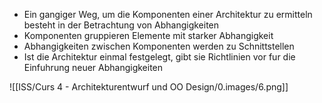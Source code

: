 
- Ein gangiger Weg, um die Komponenten einer Architektur zu ermitteln besteht in der Betrachtung von Abhangigkeiten
- Komponenten gruppieren Elemente mit starker Abhangigkeit
- Abhangigkeiten zwischen Komponenten werden zu Schnittstellen
- Ist die Architektur einmal festgelegt, gibt sie Richtlinien vor fur die Einfuhrung neuer Abhangigkeiten


![[ISS/Curs 4 - Architekturentwurf und OO Design/0.images/6.png]]


